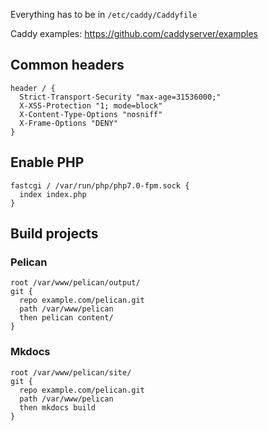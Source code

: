 Everything has to be in `/etc/caddy/Caddyfile`

Caddy examples: https://github.com/caddyserver/examples

## Common headers

```
header / {
  Strict-Transport-Security "max-age=31536000;"
  X-XSS-Protection "1; mode=block"
  X-Content-Type-Options "nosniff"
  X-Frame-Options "DENY"
}
```
## Enable PHP
```
fastcgi / /var/run/php/php7.0-fpm.sock {
  index index.php
}
```

## Build projects

### Pelican
```
root /var/www/pelican/output/
git {
  repo example.com/pelican.git
  path /var/www/pelican
  then pelican content/
}
```

### Mkdocs
```
root /var/www/pelican/site/
git {
  repo example.com/pelican.git
  path /var/www/pelican
  then mkdocs build
}
```
